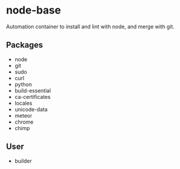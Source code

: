 # node-base
Automation container to install and lint with node, and merge with git.

## Packages
- node
- git
- sudo
- curl
- python
- build-essential
- ca-certificates
- locales
- unicode-data
- meteor
- chrome
- chimp

## User
- builder
